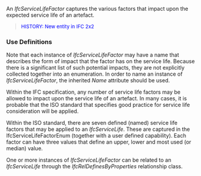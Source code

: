 An _IfcServiceLifeFactor_ captures the various factors that impact upon the expected service life of an artefact.

> <font size="-1" color="#0000FF">HISTORY: New entity in IFC
		2x2</font>

### Use Definitions
Note that each instance of _IfcServiceLifeFactor_ may have a name that describes the form of impact that the factor has on the service life. Because there is a significant list of such potential impacts, they are not explicitly collected together into an enumeration. In order to name an instance of _IfcServiceLifeFactor_, the inherited _Name_ attribute should be used.

Within the IFC specification, any number of service life factors may be allowed to impact upon the service life of an artefact. In many cases, it is probable that the ISO standard that specifies good practice for service life consideration will be applied.

Within the ISO standard, there are seven defined (named) service life factors that may be applied to an _IfcServiceLife_. These are captured in the IfcServiceLifeFactorEnum (together with a user defined capability). Each factor can have three values that define an upper, lower and most used (or median) value.

One or more instances of _IfcServiceLifeFactor_ can be related to an _IfcServiceLife_ through the _IfcRelDefinesByProperties_ relationship class.